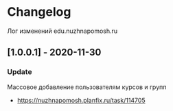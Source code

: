 # Changelog
Лог изменений edu.nuzhnapomosh.ru

## [1.0.0.1] - 2020-11-30

### Update

Массовое добавление пользователям курсов и групп
- https://nuzhnapomosh.planfix.ru/task/114705